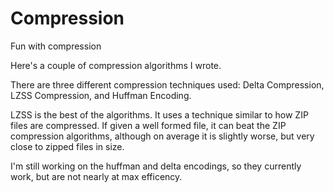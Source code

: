 # Compression
Fun with compression

Here's a couple of compression algorithms I wrote. 

There are three different compression techniques used: Delta Compression, LZSS Compression, and Huffman Encoding.

LZSS is the best of the algorithms. It uses a technique similar to how ZIP files are compressed. If given a well formed file, it can beat the ZIP compression algorithms, although on average it is slightly worse, but very close to zipped files in size.

I'm still working on the huffman and delta encodings, so they currently work, but are not nearly at max efficency.
